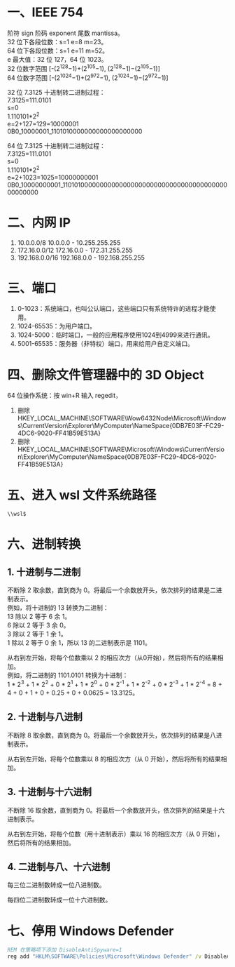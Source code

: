 # 一、IEEE 754

阶符 sign 阶码 exponent 尾数 mantissa。  
32 位下各段位数：s=1 e=8 m=23。  
64 位下各段位数：s=1 e=11 m=52。  
e 最大值：32 位 127，64 位 1023。  
32 位数字范围 [-(2<sup>128</sup>−1)+(2<sup>105</sup>−1), (2<sup>128</sup>−1)−(2<sup>105</sup>−1)]  
64 位数字范围 [-(2<sup>1024</sup>−1)+(2<sup>972</sup>−1), (2<sup>1024</sup>−1)−(2<sup>972</sup>−1)]  

32 位 7.3125 十进制转二进制过程：  
7.3125=111.0101  
s=0  
1.110101*2<sup>2</sup>  
e=2+127=129=10000001  
0B0_10000001_1101010000000000000000000  

64 位 7.3125 十进制转二进制过程：  
7.3125=111.0101  
s=0  
1.110101*2<sup>2</sup>  
e=2+1023=1025=10000000001  
0B0_10000000001_1101010000000000000000000000000000000000000000000000  

# 二、内网 IP

1. 10.0.0.0/8 10.0.0.0 - 10.255.255.255
2. 172.16.0.0/12 172.16.0.0 - 172.31.255.255
3. 192.168.0.0/16 192.168.0.0 - 192.168.255.255

# 三、端口

1. 0-1023：系统端口，也叫公认端口，这些端口只有系统特许的进程才能使用。
2. 1024-65535：为用户端口。
3. 1024-5000：临时端口，一般的应用程序使用1024到4999来进行通讯。
4. 5001-65535：服务器（非特权）端口，用来给用户自定义端口。

# 四、删除文件管理器中的 3D Object

64 位操作系统：按 win+R 输入 regedit，  
1. 删除HKEY_LOCAL_MACHINE\SOFTWARE\Wow6432Node\Microsoft\Windows\CurrentVersion\Explorer\MyComputer\NameSpace\{0DB7E03F-FC29-4DC6-9020-FF41B59E513A}  
2. 删除HKEY_LOCAL_MACHINE\SOFTWARE\Microsoft\Windows\CurrentVersion\Explorer\MyComputer\NameSpace\{0DB7E03F-FC29-4DC6-9020-FF41B59E513A}

# 五、进入 wsl 文件系统路径

`\\wsl$`

# 六、进制转换

## 1. 十进制与二进制

不断除 2 取余数，直到商为 0。将最后一个余数放开头，依次排列的结果是二进制表示。  
例如，将十进制的 13 转换为二进制：  
13 除以 2 等于 6 余 1。  
6 除以 2 等于 3 余 0。  
3 除以 2 等于 1 余 1。  
1 除以 2 等于 0 余 1，所以 13 的二进制表示是 1101。

从右到左开始，将每个位数乘以 2 的相应次方（从0开始），然后将所有的结果相加。  
例如，将二进制的 1101.0101 转换为十进制：  
1 * 2<sup>3</sup> + 1 * 2<sup>2</sup> + 0 * 2<sup>1</sup> + 1 * 2<sup>0</sup> + 0 * 2<sup>-1</sup> + 1 * 2<sup>-2</sup> + 0 * 2<sup>-3</sup> + 1 * 2<sup>-4</sup> = 8 + 4 + 0 + 1 + 0 + 0.25 + 0 + 0.0625 = 13.3125。

## 2. 十进制与八进制

不断除 8 取余数，直到商为 0。将最后一个余数放开头，依次排列的结果是八进制表示。

从右到左开始，将每个位数乘以 8 的相应次方（从 0 开始），然后将所有的结果相加。

## 3. 十进制与十六进制

不断除 16 取余数，直到商为 0。将最后一个余数放开头，依次排列的结果是十六进制表示。

从右到左开始，将每个位数（用十进制表示）乘以 16 的相应次方（从 0 开始），然后将所有的结果相加。

## 4. 二进制与八、十六进制

每三位二进制数转成一位八进制数。

每四位二进制数转成一位十六进制数。

# 七、停用 Windows Defender

```cmd
REM 在策略项下添加 DisableAntiSpyware=1
reg add "HKLM\SOFTWARE\Policies\Microsoft\Windows Defender" /v DisableAntiSpyware /t REG_DWORD /d 1 /f
```

